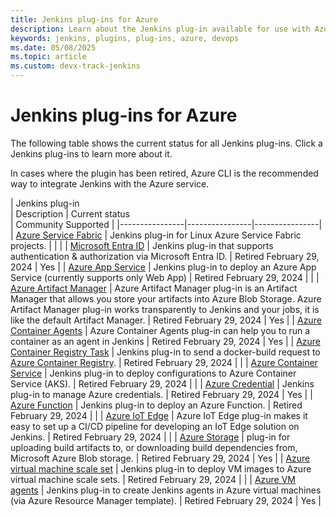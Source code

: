 ```yaml
---
title: Jenkins plug-ins for Azure
description: Learn about the Jenkins plug-in available for use with Azure
keywords: jenkins, plugins, plug-ins, azure, devops
ms.date: 05/08/2025
ms.topic: article
ms.custom: devx-track-jenkins
---
```


# Jenkins plug-ins for Azure

The following table shows the current status for all Jenkins plug-ins. Click a Jenkins plug-ins to learn more about it.

In cases where the plugin has been retired, Azure CLI is the recommended way to integrate Jenkins with the Azure service.

| Jenkins plug-in <img width=500/>| Description | Current status <img width=500/> | Community Supported |
|----------------|----------------|----------------|
| [Azure Service Fabric](https://plugins.jenkins.io/service-fabric)           | Jenkins plug-in for Linux Azure Service Fabric projects. | | |
| [Microsoft Entra ID](https://plugins.jenkins.io/azure-ad)                             | Jenkins plug-in that supports authentication & authorization via Microsoft Entra ID. | Retired February 29, 2024 | Yes |
| [Azure App Service](https://plugins.jenkins.io/azure-app-service)           | Jenkins plug-in to deploy an Azure App Service \(currently supports only Web App\) | Retired February 29, 2024 | |
| [Azure Artifact Manager](https://plugins.jenkins.io/azure-artifact-manager) | Azure Artifact Manager plug-in is an Artifact Manager that allows you store your artifacts into Azure Blob Storage. Azure Artifact Manager plug-in works transparently to Jenkins and your jobs, it is like the default Artifact Manager. | Retired February 29, 2024 |  Yes |
| [Azure Container Agents](https://plugins.jenkins.io/azure-container-agents) | Azure Container Agents plug-in can help you to run a container as an agent in Jenkins | Retired February 29, 2024 |  Yes |
| [Azure Container Registry Task](https://plugins.jenkins.io/azure-container-registry-tasks)       | Jenkins plug-in to send a docker-build request to [Azure Container Registry](/azure/container-registry/container-registry-tasks-overview). | Retired February 29, 2024 | |
| [Azure Container Service](https://plugins.jenkins.io/azure-acs)             | Jenkins plug-in to deploy configurations to Azure Container Service (AKS). | Retired February 29, 2024 |  |
| [Azure Credential](https://plugins.jenkins.io/azure-credentials)            | Jenkins plug-in to manage Azure credentials. | Retired February 29, 2024 | Yes |
| [Azure Function](https://plugins.jenkins.io/azure-function)                 | Jenkins plug-in to deploy an Azure Function. | Retired February 29, 2024 |  |
| [Azure IoT Edge](https://github.com/Microsoft/azure-iot-edge-jenkins-plugin)                 | Azure IoT Edge plug-in makes it easy to set up a CI/CD pipeline for developing an IoT Edge solution on Jenkins. | Retired February 29, 2024 | |
| [Azure Storage](https://plugins.jenkins.io/windows-azure-storage)           | plug-in for uploading build artifacts to, or downloading build dependencies from, Microsoft Azure Blob storage. | Retired February 29, 2024 | Yes |
| [Azure virtual machine scale set](https://plugins.jenkins.io/azure-vmss)    | Jenkins plug-in to deploy VM images to Azure virtual machine scale sets. | Retired February 29, 2024 | |
| [Azure VM agents](https://plugins.jenkins.io/azure-vm-agents)               | Jenkins plug-in to create Jenkins agents in Azure virtual machines (via Azure Resource Manager template). | Retired February 29, 2024 | Yes |

